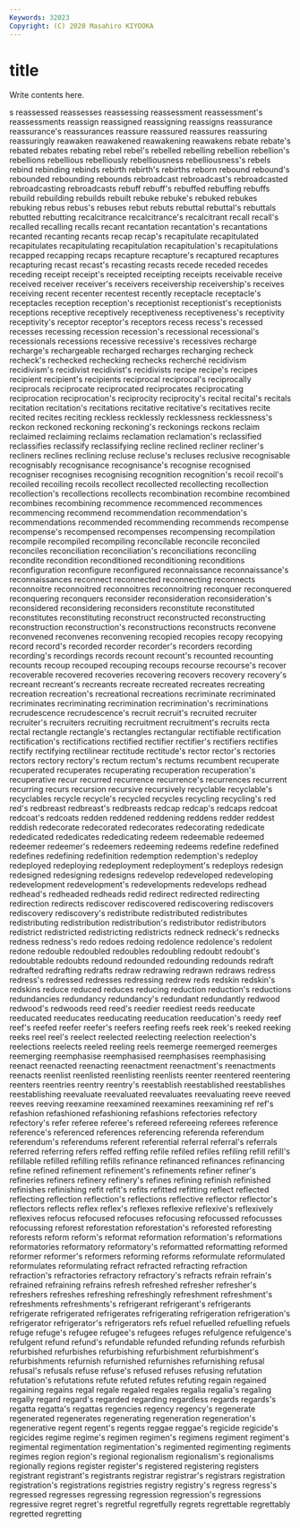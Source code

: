 ```yaml
---
Keywords: 32023
Copyright: (C) 2020 Masahiro KIYOOKA
---
```


# title

Write contents here.

s reassessed reassesses reassessing reassessment reassessment's
reassessments reassign reassigned reassigning reassigns reassurance reassurance's reassurances reassure reassured
reassures reassuring reassuringly reawaken reawakened reawakening reawakens rebate rebate's rebated
rebates rebating rebel rebel's rebelled rebelling rebellion rebellion's rebellions rebellious
rebelliously rebelliousness rebelliousness's rebels rebind rebinding rebinds rebirth rebirth's rebirths
reborn rebound rebound's rebounded rebounding rebounds rebroadcast rebroadcast's rebroadcasted rebroadcasting
rebroadcasts rebuff rebuff's rebuffed rebuffing rebuffs rebuild rebuilding rebuilds rebuilt
rebuke rebuke's rebuked rebukes rebuking rebus rebus's rebuses rebut rebuts
rebuttal rebuttal's rebuttals rebutted rebutting recalcitrance recalcitrance's recalcitrant recall recall's
recalled recalling recalls recant recantation recantation's recantations recanted recanting recants
recap recap's recapitulate recapitulated recapitulates recapitulating recapitulation recapitulation's recapitulations recapped
recapping recaps recapture recapture's recaptured recaptures recapturing recast recast's recasting
recasts recede receded recedes receding receipt receipt's receipted receipting receipts
receivable receive received receiver receiver's receivers receivership receivership's receives receiving
recent recenter recentest recently receptacle receptacle's receptacles reception reception's receptionist
receptionist's receptionists receptions receptive receptively receptiveness receptiveness's receptivity receptivity's receptor
receptor's receptors recess recess's recessed recesses recessing recession recession's recessional
recessional's recessionals recessions recessive recessive's recessives recharge recharge's rechargeable recharged
recharges recharging recheck recheck's rechecked rechecking rechecks recherché recidivism recidivism's
recidivist recidivist's recidivists recipe recipe's recipes recipient recipient's recipients reciprocal
reciprocal's reciprocally reciprocals reciprocate reciprocated reciprocates reciprocating reciprocation reciprocation's reciprocity
reciprocity's recital recital's recitals recitation recitation's recitations recitative recitative's recitatives
recite recited recites reciting reckless recklessly recklessness recklessness's reckon reckoned
reckoning reckoning's reckonings reckons reclaim reclaimed reclaiming reclaims reclamation reclamation's
reclassified reclassifies reclassify reclassifying recline reclined recliner recliner's recliners reclines
reclining recluse recluse's recluses reclusive recognisable recognisably recognisance recognisance's recognise
recognised recogniser recognises recognising recognition recognition's recoil recoil's recoiled recoiling
recoils recollect recollected recollecting recollection recollection's recollections recollects recombination recombine
recombined recombines recombining recommence recommenced recommences recommencing recommend recommendation recommendation's
recommendations recommended recommending recommends recompense recompense's recompensed recompenses recompensing recompilation
recompile recompiled recompiling reconcilable reconcile reconciled reconciles reconciliation reconciliation's reconciliations
reconciling recondite recondition reconditioned reconditioning reconditions reconfiguration reconfigure reconfigured reconnaissance
reconnaissance's reconnaissances reconnect reconnected reconnecting reconnects reconnoitre reconnoitred reconnoitres reconnoitring
reconquer reconquered reconquering reconquers reconsider reconsideration reconsideration's reconsidered reconsidering reconsiders
reconstitute reconstituted reconstitutes reconstituting reconstruct reconstructed reconstructing reconstruction reconstruction's reconstructions
reconstructs reconvene reconvened reconvenes reconvening recopied recopies recopy recopying record
record's recorded recorder recorder's recorders recording recording's recordings records recount
recount's recounted recounting recounts recoup recouped recouping recoups recourse recourse's
recover recoverable recovered recoveries recovering recovers recovery recovery's recreant recreant's
recreants recreate recreated recreates recreating recreation recreation's recreational recreations recriminate
recriminated recriminates recriminating recrimination recrimination's recriminations recrudescence recrudescence's recruit recruit's
recruited recruiter recruiter's recruiters recruiting recruitment recruitment's recruits recta rectal
rectangle rectangle's rectangles rectangular rectifiable rectification rectification's rectifications rectified rectifier
rectifier's rectifiers rectifies rectify rectifying rectilinear rectitude rectitude's rector rector's
rectories rectors rectory rectory's rectum rectum's rectums recumbent recuperate recuperated
recuperates recuperating recuperation recuperation's recuperative recur recurred recurrence recurrence's recurrences
recurrent recurring recurs recursion recursive recursively recyclable recyclable's recyclables recycle
recycle's recycled recycles recycling recycling's red red's redbreast redbreast's redbreasts
redcap redcap's redcaps redcoat redcoat's redcoats redden reddened reddening reddens
redder reddest reddish redecorate redecorated redecorates redecorating rededicate rededicated rededicates
rededicating redeem redeemable redeemed redeemer redeemer's redeemers redeeming redeems redefine
redefined redefines redefining redefinition redemption redemption's redeploy redeployed redeploying redeployment
redeployment's redeploys redesign redesigned redesigning redesigns redevelop redeveloped redeveloping redevelopment
redevelopment's redevelopments redevelops redhead redhead's redheaded redheads redid redirect redirected
redirecting redirection redirects rediscover rediscovered rediscovering rediscovers rediscovery rediscovery's redistribute
redistributed redistributes redistributing redistribution redistribution's redistributor redistributors redistrict redistricted redistricting
redistricts redneck redneck's rednecks redness redness's redo redoes redoing redolence
redolence's redolent redone redouble redoubled redoubles redoubling redoubt redoubt's redoubtable
redoubts redound redounded redounding redounds redraft redrafted redrafting redrafts redraw
redrawing redrawn redraws redress redress's redressed redresses redressing redrew reds
redskin redskin's redskins reduce reduced reduces reducing reduction reduction's reductions
redundancies redundancy redundancy's redundant redundantly redwood redwood's redwoods reed reed's
reedier reediest reeds reeducate reeducated reeducates reeducating reeducation reeducation's reedy
reef reef's reefed reefer reefer's reefers reefing reefs reek reek's
reeked reeking reeks reel reel's reelect reelected reelecting reelection reelection's
reelections reelects reeled reeling reels reemerge reemerged reemerges reemerging reemphasise
reemphasised reemphasises reemphasising reenact reenacted reenacting reenactment reenactment's reenactments reenacts
reenlist reenlisted reenlisting reenlists reenter reentered reentering reenters reentries reentry
reentry's reestablish reestablished reestablishes reestablishing reevaluate reevaluated reevaluates reevaluating reeve
reeved reeves reeving reexamine reexamined reexamines reexamining ref ref's refashion
refashioned refashioning refashions refectories refectory refectory's refer referee referee's refereed
refereeing referees reference reference's referenced references referencing referenda referendum referendum's
referendums referent referential referral referral's referrals referred referring refers reffed
reffing refile refiled refiles refiling refill refill's refillable refilled refilling
refills refinance refinanced refinances refinancing refine refined refinement refinement's refinements
refiner refiner's refineries refiners refinery refinery's refines refining refinish refinished
refinishes refinishing refit refit's refits refitted refitting reflect reflected reflecting
reflection reflection's reflections reflective reflector reflector's reflectors reflects reflex reflex's
reflexes reflexive reflexive's reflexively reflexives refocus refocused refocuses refocusing refocussed
refocusses refocussing reforest reforestation reforestation's reforested reforesting reforests reform reform's
reformat reformation reformation's reformations reformatories reformatory reformatory's reformatted reformatting reformed
reformer reformer's reformers reforming reforms reformulate reformulated reformulates reformulating refract
refracted refracting refraction refraction's refractories refractory refractory's refracts refrain refrain's
refrained refraining refrains refresh refreshed refresher refresher's refreshers refreshes refreshing
refreshingly refreshment refreshment's refreshments refreshments's refrigerant refrigerant's refrigerants refrigerate refrigerated
refrigerates refrigerating refrigeration refrigeration's refrigerator refrigerator's refrigerators refs refuel refuelled
refuelling refuels refuge refuge's refugee refugee's refugees refuges refulgence refulgence's
refulgent refund refund's refundable refunded refunding refunds refurbish refurbished refurbishes
refurbishing refurbishment refurbishment's refurbishments refurnish refurnished refurnishes refurnishing refusal refusal's
refusals refuse refuse's refused refuses refusing refutation refutation's refutations refute
refuted refutes refuting regain regained regaining regains regal regale regaled
regales regalia regalia's regaling regally regard regard's regarded regarding regardless
regards regards's regatta regatta's regattas regencies regency regency's regenerate regenerated
regenerates regenerating regeneration regeneration's regenerative regent regent's regents reggae reggae's
regicide regicide's regicides regime regime's regimen regimen's regimens regiment regiment's
regimental regimentation regimentation's regimented regimenting regiments regimes region region's regional
regionalism regionalism's regionalisms regionally regions register register's registered registering registers
registrant registrant's registrants registrar registrar's registrars registration registration's registrations registries
registry registry's regress regress's regressed regresses regressing regression regression's regressions
regressive regret regret's regretful regretfully regrets regrettable regrettably regretted regretting
